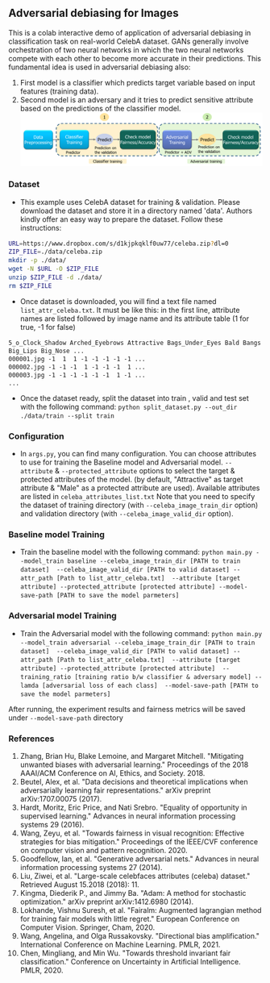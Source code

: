 ## Adversarial debiasing for Images
This is a colab interactive demo of application of adversarial debiasing in classification task on real-world CelebA dataset. GANs generally involve orchestration of two neural networks in which the two neural networks compete with each other to become more accurate  in their predictions. This fundamental idea is used in adversarial debiasing also:
 
 1. First model is a classifier which predicts target variable based on input features (training data).
 2. Second model is an adversary and it tries to predict sensitive attribute based on the predictions of the classifier model.
![adversarial_debiasing_workflow daigram](images/adversarial_debiasing_workflow_diagram.png)
### Dataset
* This example uses CelebA dataset for training & validation. 
Please download the dataset and store it in a directory named 'data'.
Authors kindly offer an easy way to prepare the dataset. Follow these instructions:
 ```sh
URL=https://www.dropbox.com/s/d1kjpkqklf0uw77/celeba.zip?dl=0
ZIP_FILE=./data/celeba.zip
mkdir -p ./data/
wget -N $URL -O $ZIP_FILE
unzip $ZIP_FILE -d ./data/
rm $ZIP_FILE
```
* Once dataset is downloaded, you will find a text file named `list_attr_celeba.txt`. 
It must be like this: in the first line, attribute names are listed followed by image name and its attribute table (1 for true, -1 for false)

```
5_o_Clock_Shadow Arched_Eyebrows Attractive Bags_Under_Eyes Bald Bangs Big_Lips Big_Nose ...
000001.jpg -1  1  1 -1 -1 -1 -1 -1 ...
000002.jpg -1 -1 -1  1 -1 -1 -1  1 ...
000003.jpg -1 -1 -1 -1 -1 -1  1 -1 ...
...
```
* Once the dataset ready, split the dataset into train , valid and test set with the following command:
`python split_dataset.py --out_dir ./data/train --split train`

### Configuration
* In `args.py`, you can find many configuration. You can choose attributes to use for training the Baseline model and 
Adversarial model. `--attribute` & `--protected_attribute` options to select the target & protected attributes of the model.
(by default, "Attractive" as target attribute & "Male" as a protected attribute are used). Available attributes are listed in `celeba_attributes_list.txt`
Note that you need to specify the dataset of training directory (with `--celeba_image_train_dir` option) and validation directory (with `--celeba_image_valid_dir` option).

### Baseline model Training
* Train the baseline model with the following command: 
`python main.py --model_train baseline --celeba_image_train_dir [PATH to train dataset] 
--celeba_image_valid_dir [PATH to valid dataset] --attr_path [Path to list_attr_celeba.txt] 
--attribute [target attribute] --protected_attribute [protected attribute] --model-save-path [PATH to save the model parmeters]`

### Adversarial model Training
* Train the Adversarial model with the following command: 
`python main.py --model_train adversarial --celeba_image_train_dir [PATH to train dataset] 
--celeba_image_valid_dir [PATH to valid dataset] --attr_path [Path to list_attr_celeba.txt] 
--attribute [target attribute] --protected_attribute [protected attribute] 
--training_ratio [training ratio b/w classifier & adversary model] --lamda [adversarial loss of each class] 
--model-save-path [PATH to save the model parmeters]`

After running, the experiment results and fairness metrics will be saved under `--model-save-path` directory
### References
1. Zhang, Brian Hu, Blake Lemoine, and Margaret Mitchell. "Mitigating unwanted biases with adversarial learning." Proceedings of the 2018 AAAI/ACM Conference on AI, Ethics, and Society. 2018.
2. Beutel, Alex, et al. "Data decisions and theoretical implications when adversarially learning fair representations." arXiv preprint arXiv:1707.00075 (2017).
3. Hardt, Moritz, Eric Price, and Nati Srebro. "Equality of opportunity in supervised learning." Advances in neural information processing systems 29 (2016).
4. Wang, Zeyu, et al. "Towards fairness in visual recognition: Effective strategies for bias mitigation." Proceedings of the IEEE/CVF conference on computer vision and pattern recognition. 2020.
5. Goodfellow, Ian, et al. "Generative adversarial nets." Advances in neural information processing systems 27 (2014).
6. Liu, Ziwei, et al. "Large-scale celebfaces attributes (celeba) dataset." Retrieved August 15.2018 (2018): 11.
7. Kingma, Diederik P., and Jimmy Ba. "Adam: A method for stochastic optimization." arXiv preprint arXiv:1412.6980 (2014).
8. Lokhande, Vishnu Suresh, et al. "Fairalm: Augmented lagrangian method for training fair models with little regret." European Conference on Computer Vision. Springer, Cham, 2020.
9. Wang, Angelina, and Olga Russakovsky. "Directional bias amplification." International Conference on Machine Learning. PMLR, 2021.
10. Chen, Mingliang, and Min Wu. "Towards threshold invariant fair classification." Conference on Uncertainty in Artificial Intelligence. PMLR, 2020.


 
 



 
